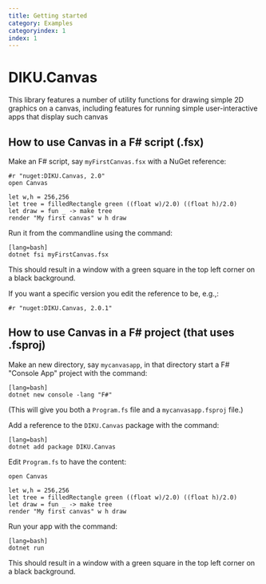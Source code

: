 ```yaml
---
title: Getting started
category: Examples
categoryindex: 1
index: 1
---
```


# DIKU.Canvas

This library features a number of utility functions for drawing simple
2D graphics on a canvas, including features for running simple
user-interactive apps that display such canvas


## How to use Canvas in a F# script (.fsx)

Make an F# script, say `myFirstCanvas.fsx` with a NuGet reference:

    #r "nuget:DIKU.Canvas, 2.0"
    open Canvas

    let w,h = 256,256
    let tree = filledRectangle green ((float w)/2.0) ((float h)/2.0)
    let draw = fun _ -> make tree
    render "My first canvas" w h draw

Run it from the commandline using the command:

    [lang=bash]
    dotnet fsi myFirstCanvas.fsx

This should result in a window with a green square in the top left corner on a black background.

If you want a specific version you edit the reference to be, e.g.,:

    #r "nuget:DIKU.Canvas, 2.0.1"


## How to use Canvas in a F# project (that uses .fsproj)

Make an new directory, say `mycanvasapp`, in that directory start a F#
"Console App" project with the command:

    [lang=bash]
    dotnet new console -lang "F#"

(This will give you both a `Program.fs` file and a `mycanvasapp.fsproj` file.)

Add a reference to the `DIKU.Canvas` package with the command:

    [lang=bash]
    dotnet add package DIKU.Canvas

Edit `Program.fs` to have the content:

    open Canvas

    let w,h = 256,256
    let tree = filledRectangle green ((float w)/2.0) ((float h)/2.0)
    let draw = fun _ -> make tree
    render "My first canvas" w h draw

Run your app with the command:

    [lang=bash]
    dotnet run

This should result in a window with a green square in the top left corner on a black background.

